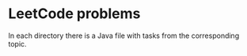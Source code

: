 # LeetCode problems

In each directory there is a Java file with tasks from the corresponding topic.
